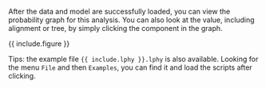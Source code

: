 
After the data and model are successfully loaded,
you can view the probability graph for this analysis. 
You can also look at the value, including alignment or tree, 
by simply clicking the component in the graph.  

{{ include.figure }}

Tips: the example file `{{ include.lphy }}.lphy` is also available. 
Looking for the menu `File` and then `Examples`, 
you can find it and load the scripts after clicking. 

